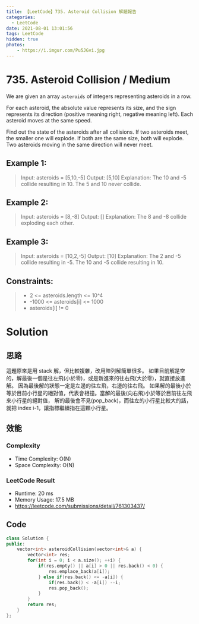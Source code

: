 ```yaml
---
title: 【LeetCode】735. Asteroid Collision 解題報告
categories:
  - LeetCode
date: 2021-08-01 13:01:56
tags: LeetCode
hidden: true
photos:
    - https://i.imgur.com/Pu5JGvi.jpg
---
```

 
# 735. Asteroid Collision / Medium
We are given an array `asteroids` of integers representing asteroids in a row.

For each asteroid, the absolute value represents its size, and the sign represents its direction (positive meaning right, negative meaning left). Each asteroid moves at the same speed.

Find out the state of the asteroids after all collisions. If two asteroids meet, the smaller one will explode. If both are the same size, both will explode. Two asteroids moving in the same direction will never meet.

<!-- more --> 
 

## Example 1:
> Input: asteroids = [5,10,-5]
> Output: [5,10]
> Explanation: The 10 and -5 collide resulting in 10. The 5 and 10 never collide.

## Example 2:
> Input: asteroids = [8,-8]
> Output: []
> Explanation: The 8 and -8 collide exploding each other.

## Example 3:
> Input: asteroids = [10,2,-5]
> Output: [10]
> Explanation: The 2 and -5 collide resulting in -5. The 10 and -5 collide resulting in 10.

## Constraints: 
> - 2 <= asteroids.length <= 10^4
> - -1000 <= asteroids[i] <= 1000
> - asteroids[i] != 0

# Solution
## 思路 

這題原來是用 stack 解，但比較複雜，改用陣列解簡單很多。
如果目前解是空的，解最後一個是往左飛(小於零)，或是新進來的往右飛(大於零)，就直接放進解。
因為最後解的狀態一定是左邊的往左飛，右邊的往右飛。
如果解的最後小於等於目前小行星的絕對值，代表會相撞。當解的最後(向右飛)小於等於目前往左飛來小行星的絕對值，
解的最後會不見(pop_back)，而往左的小行星比較大的話，就把 index i-1，讓指標繼續指在這顆小行星。

## 效能

### Complexity 
- Time Complexity: O(N) 
- Space Complexity: O(N)

### LeetCode Result

- Runtime: 20 ms
- Memory Usage: 17.5 MB 
- https://leetcode.com/submissions/detail/761303437/

## Code
```cpp
class Solution {
public:
    vector<int> asteroidCollision(vector<int>& a) {
        vector<int> res;
        for(int i = 0; i < a.size(); ++i) {
            if(res.empty() || a[i] > 0 || res.back() < 0) {
                res.emplace_back(a[i]);
            } else if(res.back() <= -a[i]) {
                if(res.back() < -a[i]) --i;
                res.pop_back();
            }
        }
        return res;
    }
};
```